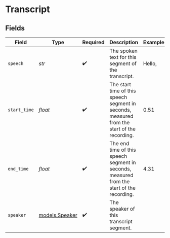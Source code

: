 # Transcript


## Fields

| Field                                                                                       | Type                                                                                        | Required                                                                                    | Description                                                                                 | Example                                                                                     |
| ------------------------------------------------------------------------------------------- | ------------------------------------------------------------------------------------------- | ------------------------------------------------------------------------------------------- | ------------------------------------------------------------------------------------------- | ------------------------------------------------------------------------------------------- |
| `speech`                                                                                    | *str*                                                                                       | :heavy_check_mark:                                                                          | The spoken text for this segment of the transcript.                                         | Hello,                                                                                      |
| `start_time`                                                                                | *float*                                                                                     | :heavy_check_mark:                                                                          | The start time of this speech segment in seconds, measured from the start of the recording. | 0.51                                                                                        |
| `end_time`                                                                                  | *float*                                                                                     | :heavy_check_mark:                                                                          | The end time of this speech segment in seconds, measured from the start of the recording.   | 4.31                                                                                        |
| `speaker`                                                                                   | [models.Speaker](../models/speaker.md)                                                      | :heavy_check_mark:                                                                          | The speaker of this transcript segment.                                                     |                                                                                             |
